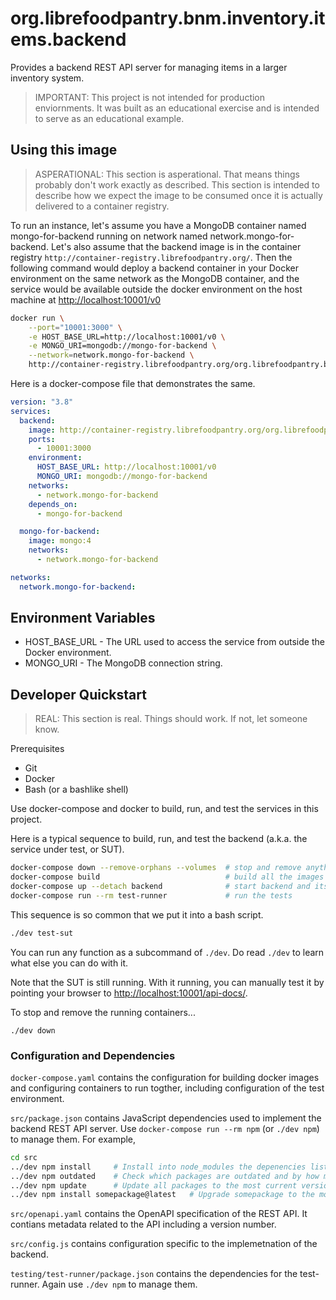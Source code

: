 # org.librefoodpantry.bnm.inventory.items.backend

Provides a backend REST API server for managing items in a larger inventory system.

> IMPORTANT: This project is not intended for production enviornments.
> It was built as an educational exercise and is intended to serve as an educational
> example.

## Using this image

> ASPERATIONAL: This section is asperational. That means things probably don't work
> exactly as described. This section is intended to describe how we expect the image
> to be consumed once it is actually delivered to a container registry.

To run an instance, let's assume you have a MongoDB container named mongo-for-backend
running on network named network.mongo-for-backend. Let's also assume that the backend
image is in the container registry `http://container-registry.librefoodpantry.org/`.
Then the following command would deploy a backend container in your Docker environment
on the same network as the MongoDB container, and the service would be available outside
the docker environment on the host machine at <http://localhost:10001/v0>

```bash
docker run \
    --port="10001:3000" \
    -e HOST_BASE_URL=http://localhost:10001/v0 \
    -e MONGO_URI=mongodb://mongo-for-backend \
    --network=network.mongo-for-backend \
    http://container-registry.librefoodpantry.org/org.librefoodpantry.bnm.inventory.items.backend
```

Here is a docker-compose file that demonstrates the same.

```yaml
version: "3.8"
services:
  backend:
    image: http://container-registry.librefoodpantry.org/org.librefoodpantry.bnm.inventory.items.backend
    ports:
      - 10001:3000
    environment:
      HOST_BASE_URL: http://localhost:10001/v0
      MONGO_URI: mongodb://mongo-for-backend
    networks:
      - network.mongo-for-backend
    depends_on:
      - mongo-for-backend

  mongo-for-backend:
    image: mongo:4
    networks:
      - network.mongo-for-backend

networks:
  network.mongo-for-backend:
```

## Environment Variables

* HOST_BASE_URL - The URL used to access the service from outside the Docker environment.
* MONGO_URI - The MongoDB connection string.

## Developer Quickstart

> REAL: This section is real. Things should work. If not, let someone know.

Prerequisites

* Git
* Docker
* Bash (or a bashlike shell)

Use docker-compose and docker to build, run, and test the services in this project.

Here is a typical sequence to build, run, and test the backend (a.k.a. the service under test, or SUT).

```bash
docker-compose down --remove-orphans --volumes  # stop and remove anything from a previous run
docker-compose build                            # build all the images
docker-compose up --detach backend              # start backend and its dependencies
docker-compose run --rm test-runner             # run the tests
```

This sequence is so common that we put it into a bash script.

```bash
./dev test-sut
```

You can run any function as a subcommand of `./dev`. Do read `./dev` to learn
what else you can do with it.

Note that the SUT is still running. With it running, you can manually test it by
pointing your browser to <http://localhost:10001/api-docs/>.

To stop and remove the running containers...

```
./dev down
```

### Configuration and Dependencies

`docker-compose.yaml` contains the configuration for building docker images
and configuring containers to run togther, including configuration of the
test environment.

`src/package.json` contains JavaScript dependencies used to implement the
backend REST API server. Use `docker-compose run --rm npm` (or `./dev npm`)
to manage them. For example,

```bash
cd src
../dev npm install     # Install into node_modules the depenencies listed in package.json
../dev npm outdated    # Check which packages are outdated and by how much
../dev npm update      # Update all packages to the most current version within the same major version.
../dev npm install somepackage@latest   # Upgrade somepackage to the most current major version.
```

`src/openapi.yaml` contains the OpenAPI specification of the REST API.
It contians metadata related to the API including a version number.

`src/config.js` contains configuration specific to the implemetnation of the backend.

`testing/test-runner/package.json` contains the dependencies for the test-runner. Again
use `./dev npm` to manage them.
